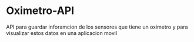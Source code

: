 # Oximetro-API
API para guardar inforamcion de los sensores que tiene un oximetro y para visualizar estos datos en una aplicacion movil
